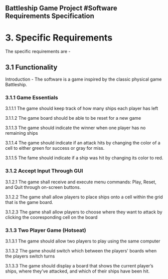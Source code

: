 ## Battleship Game Project #Software Requirements Specification

# 3. Specific Requirements

The specific requirements are -

## 3.1 Functionality

Introduction - The software is a game inspired by the classic physical game Battleship.

### 3.1.1 Game Essentials 

3.1.1.1 The game should keep track of how many ships each player has left

3.1.1.2 The game board should be able to be reset for a new game

3.1.1.3 The game should indicate the winner when one player has no remaining ships

3.1.1.4 The game should indicate if an attack hits by changing the color of a cell to either green for success or gray for miss.

3.1.1.5 The fame should indicate if a ship was hit by changing its color to red.

### 3.1.2 Accept Input Through GUI

3.1.2.1 The game shall receive and execute menu commands: Play, Reset, and Quit through on-screen buttons.

3.1.2.2 The game shall allow players to place ships onto a cell within the grid that is the game board.

3.1.2.3 The game shall allow players to choose where they want to attack by clicking the cooresponding cell on the board

### 3.1.3 Two Player Game (Hotseat)

3.1.3.1 The game should allow two players to play using the same computer

3.1.3.2 The game should switch which between the players' boards when the players switch turns

3.1.3.3 The game should display a board that shows the current player’s ships, where they’ve attacked, and which of their ships have been hit.
